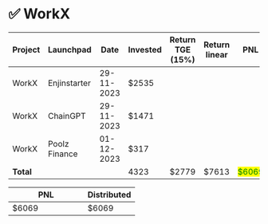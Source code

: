 # ✅ WorkX



<table data-full-width="true"><thead><tr><th width="141">Project</th><th width="138">Launchpad</th><th width="132">Date</th><th width="114">Invested</th><th width="161">Return TGE (15%)</th><th width="134">Return linear</th><th>PNL</th></tr></thead><tbody><tr><td>WorkX</td><td>Enjinstarter</td><td>29-11-2023</td><td>$2535</td><td></td><td></td><td></td></tr><tr><td>WorkX</td><td>ChainGPT</td><td>29-11-2023</td><td>$1471</td><td></td><td></td><td></td></tr><tr><td>WorkX</td><td>Poolz Finance</td><td>01-12-2023</td><td>$317</td><td></td><td></td><td></td></tr><tr><td><strong>Total</strong></td><td></td><td></td><td>4323</td><td>$2779</td><td>$7613</td><td><mark style="color:green;">$6069</mark></td></tr></tbody></table>

<table data-full-width="true"><thead><tr><th width="135">PNL</th><th>Distributed</th></tr></thead><tbody><tr><td>$6069</td><td>$6069</td></tr></tbody></table>
